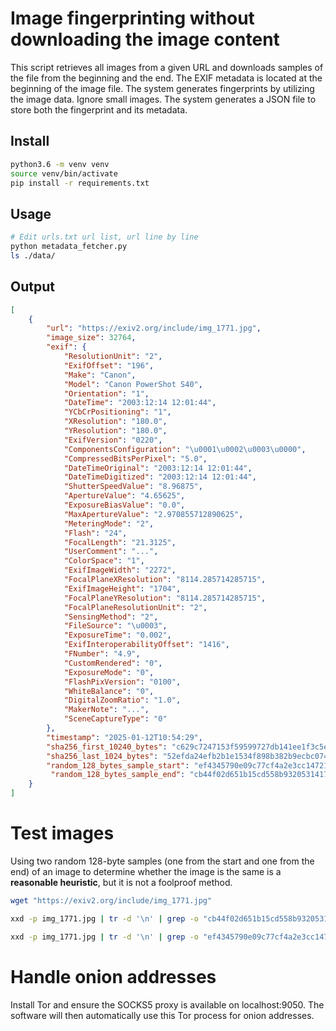 # Image fingerprinting without downloading the image content

This script retrieves all images from a given URL and downloads samples of the file from the beginning and the end.
The EXIF metadata is located at the beginning of the image file.
The system generates fingerprints by utilizing the image data.
Ignore small images.
The system generates a JSON file to store both the fingerprint and its metadata.

## Install

```sh
python3.6 -m venv venv
source venv/bin/activate
pip install -r requirements.txt
```

## Usage

```sh
# Edit urls.txt url list, url line by line
python metadata_fetcher.py
ls ./data/
```

## Output

```json
[
    {
        "url": "https://exiv2.org/include/img_1771.jpg",
        "image_size": 32764,
        "exif": {
            "ResolutionUnit": "2",
            "ExifOffset": "196",
            "Make": "Canon",
            "Model": "Canon PowerShot S40",
            "Orientation": "1",
            "DateTime": "2003:12:14 12:01:44",
            "YCbCrPositioning": "1",
            "XResolution": "180.0",
            "YResolution": "180.0",
            "ExifVersion": "0220",
            "ComponentsConfiguration": "\u0001\u0002\u0003\u0000",
            "CompressedBitsPerPixel": "5.0",
            "DateTimeOriginal": "2003:12:14 12:01:44",
            "DateTimeDigitized": "2003:12:14 12:01:44",
            "ShutterSpeedValue": "8.96875",
            "ApertureValue": "4.65625",
            "ExposureBiasValue": "0.0",
            "MaxApertureValue": "2.970855712890625",
            "MeteringMode": "2",
            "Flash": "24",
            "FocalLength": "21.3125",
            "UserComment": "...",
            "ColorSpace": "1",
            "ExifImageWidth": "2272",
            "FocalPlaneXResolution": "8114.285714285715",
            "ExifImageHeight": "1704",
            "FocalPlaneYResolution": "8114.285714285715",
            "FocalPlaneResolutionUnit": "2",
            "SensingMethod": "2",
            "FileSource": "\u0003",
            "ExposureTime": "0.002",
            "ExifInteroperabilityOffset": "1416",
            "FNumber": "4.9",
            "CustomRendered": "0",
            "ExposureMode": "0",
            "FlashPixVersion": "0100",
            "WhiteBalance": "0",
            "DigitalZoomRatio": "1.0",
            "MakerNote": "...",
            "SceneCaptureType": "0"
        },
        "timestamp": "2025-01-12T10:54:29",
        "sha256_first_10240_bytes": "c629c7247153f59599727db141ee1f3c5e4a5a3cc90fa88e2e97d3d78c2fc823",
        "sha256_last_1024_bytes": "52efda24efb2b1e1534f898b382b9ecbc0747f96d7da554602bdf295a486e47b",
        "random_128_bytes_sample_start": "ef4345790e09c77cf4a2e3cc14721b0143423972c493ee4d28cb372fa5712079472efdeb8f9463f31e7e95007123e51c87eb4f18501bed9a62ef9276039d389c8c9fa52602861c8f3a7863a800dcb9e2859017511bf4a407a8a2e80b4b7b8182adb8ebfde9ceaca79e41dc11d45572394218019a9f04c258b436c7a1ec6b6c73",
         "random_128_bytes_sample_end": "cb44f02d651b15cd558b9320531417c8c9cd6b67e13138cae2ab1f819d648cd161664256f0ae0eae46a54572855551b2073a3f1fe1cd6ba1b1b1e75516e02d62f860c0b29dcf4142ce49c5757566fa3906eea7239f7a53a5d7070adfcdd0fbd7575480cc323608debb39fef5d5d4843082a46723b114a59643863a5bf9bbfbd7"
    }
]
```

# Test images

Using two random 128-byte samples (one from the start and one from the end) of an image to determine whether the image is the same is a **reasonable heuristic**, but it is not a foolproof method.

```sh
wget "https://exiv2.org/include/img_1771.jpg"

xxd -p img_1771.jpg | tr -d '\n' | grep -o "cb44f02d651b15cd558b9320531417c8c9cd6b67e13138cae2ab1f819d648cd161664256f0ae0eae46a54572855551b2073a3f1fe1cd6ba1b1b1e75516e02d62f860c0b29dcf4142ce49c5757566fa3906eea7239f7a53a5d7070adfcdd0fbd7575480cc323608debb39fef5d5d4843082a46723b114a59643863a5bf9bbfbd7"

xxd -p img_1771.jpg | tr -d '\n' | grep -o "ef4345790e09c77cf4a2e3cc14721b0143423972c493ee4d28cb372fa5712079472efdeb8f9463f31e7e95007123e51c87eb4f18501bed9a62ef9276039d389c8c9fa52602861c8f3a7863a800dcb9e2859017511bf4a407a8a2e80b4b7b8182adb8ebfde9ceaca79e41dc11d45572394218019a9f04c258b436c7a1ec6b6c73"
```

# Handle onion addresses

Install Tor and ensure the SOCKS5 proxy is available on localhost:9050.
The software will then automatically use this Tor process for onion addresses.
